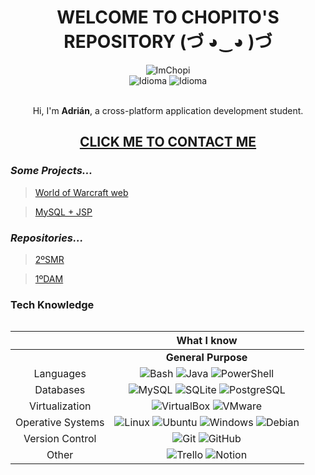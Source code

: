 <div align="center">
        <h1>WELCOME TO CHOPITO'S REPOSITORY (づ ◕‿◕ )づ</h1>
        <img src="https://komarev.com/ghpvc/?username=ImChopi" alt="ImChopi"/>
        <br>
        <img src="https://img.shields.io/badge/Nat-🇪🇸-%23aaaaaa.svg?style=flat" alt="Idioma"/>
        <img src="https://img.shields.io/badge/B1-🇬🇧-%23aaaaaa.svg?style=flat" alt="Idioma"/>
        <br>
</div>
<div>
      <p align="center">
      <br>
         Hi, I'm <b>Adrián</b>, a cross-platform application development student.</b>
      <br>
      </p>
      <h2 align="center"><a href="https://chopito.vercel.app">CLICK ME TO CONTACT ME</a></h2>
</div>

### _Some Projects..._

> [World of Warcraft web](https://github.com/ImChopi/1DAM/tree/main/HTML_CSS_JS/Project_Final-WorldOfWarcraft_web)

> [MySQL + JSP](https://github.com/ImChopi/1DAM/tree/main/JSP/Project_Final-MySQL_JSP/mysqlCRUD)

### _Repositories..._

> [2ºSMR](https://github.com/ImChopi/2SMR)

> [1ºDAM](https://github.com/ImChopi/1DAM)

### Tech Knowledge

<table align="left">
    <thead align="center">
        <tr>
            <th></th>
            <th>What I know</th>
        </tr>
    </thead>
    <tbody align="center">
        <tr>
            <td></td>
            <td colspan=1>
                <b>General Purpose</b>
            </td>
        </tr>
        <tr>
            <td>Languages</td>
            <td>
                <img src="https://img.shields.io/badge/Bash-%23121011.svg?style=flat&logo=gnu-bash&logoColor=white" alt="Bash">
                <img src="https://img.shields.io/badge/Java-%23DD4F39.svg?style=flat&logo=oracle&logoColor=white" alt="Java">
                <img src="https://img.shields.io/badge/PowerShell-%235391FE.svg?style=flat&logo=powershell&logoColor=white" alt="PowerShell">
            </td>
        </tr>
        <tr>
            <td>Databases</td>
            <td>
                <img src="https://img.shields.io/badge/MySQL-%2300f.svg?style=flat&logo=mysql&logoColor=white" alt="MySQL">
                <img src="https://img.shields.io/badge/SQLite-%2307405e.svg?style=flat&logo=sqlite&logoColor=white" alt="SQLite">
                <img src="https://img.shields.io/badge/PostgreSQL-%23316192.svg?style=flat&logo=postgresql&logoColor=white" alt="PostgreSQL">
            </td>
        </tr>
        <tr>
            <td>Virtualization</td>
            <td>
                <img src="https://img.shields.io/badge/VirtualBox-%23183A61.svg?style=flat&logo=virtualbox&logoColor=white" alt="VirtualBox">
                <img src="https://img.shields.io/badge/VMware-%23607078.svg?style=flat&logo=vmware&logoColor=white" alt="VMware">
            </td>
        <tr>
            <td>Operative Systems</td>
            <td>
                <img src="https://img.shields.io/badge/Linux-%23FCC624.svg?style=flat&logo=linux&logoColor=black" alt="Linux">
                <img src="https://img.shields.io/badge/Ubuntu-E95420?style=flat&logo=ubuntu&logoColor=white" alt="Ubuntu">
                <img src="https://img.shields.io/badge/Windows-0078D6?style=flat&logo=windows&logoColor=white" alt="Windows">
                <img src="https://img.shields.io/badge/Debian-%23A81D33.svg?style=flat&logo=debian&logoColor=white" alt="Debian">
            </td>
        </tr>
        <tr>
            <td>Version Control</td>
            <td>
                <img src="https://img.shields.io/badge/Git-%23F05032.svg?style=flat&logo=git&logoColor=white" alt="Git">
                <img src="https://img.shields.io/badge/GitHub-%23121011.svg?style=flat&logo=github&logoColor=white" alt="GitHub">
            </td>
        </tr>
        <tr>
            <td>Other</td>
            <td>
                <img src="https://img.shields.io/badge/Trello-%23026AA7.svg?style=flat&logo=Trello&logoColor=white" alt="Trello">
                <img src="https://img.shields.io/badge/Notion-%23FFFFFF.svg?style=flat&logo=notion&logoColor=black" alt="Notion">
            </td>
        </tr>
    </tbody>
</table>

---
